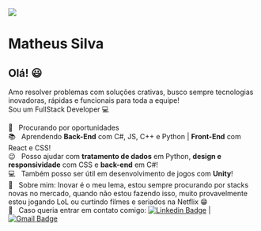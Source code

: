 <img width="auto" src="https://plantrustler.com/wp-content/uploads/2018/06/software-banner.jpg">

# Matheus Silva

## Olá! 😃 
Amo resolver problemas com soluções crativas, busco sempre tecnologias inovadoras, rápidas e funcionais para toda a equipe! 
<br/>Sou um FullStack Developer :computer:

 🔎  &nbsp; Procurando por oportunidades
 <br/> 📚 &nbsp; Aprendendo **Back-End** com C#, JS, C++ e Python | **Front-End** com React e CSS!
 <br/> 😉 &nbsp; Posso ajudar com **tratamento de dados** em Python, **design e responsividade** com CSS e **back-end** em C#! 
 <br/> :computer: &nbsp; Também posso ser útil em desenvolvimento de jogos com **Unity**!
 <br/> 💬  &nbsp; Sobre mim: Inovar é o meu lema, estou sempre procurando por stacks novas no mercado, quando não estou fazendo isso, muito provavelmente estou jogando LoL ou curtindo filmes e seriados na Netflix 😁
 <br/> :email: &nbsp; Caso queria entrar em contato comigo: [![Linkedin Badge](https://img.shields.io/badge/-MatheusSilva-blue?style=flat-square&logo=Linkedin&logoColor=white&link=https://www.linkedin.com/in/matheus-silva-2b14831b4/)](https://www.linkedin.com/in/matheus-silva-2b14831b4/) 
| 
[![Gmail Badge](https://img.shields.io/badge/-matheusjgsilva42@gmail.com-c14438?style=flat-square&logo=Gmail&logoColor=white&link=mailto:matheusjgsilva42@gmail.com)](mailto:matheusjgsilva42@gmail.com)
